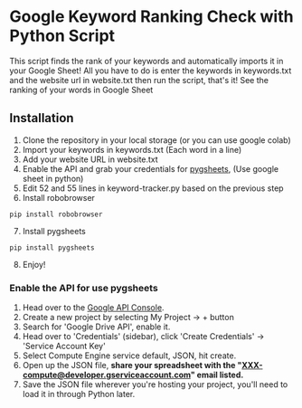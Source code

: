 # Google Keyword Ranking Check with Python Script
This script finds the rank of your keywords and automatically imports it in your Google Sheet!
All you have to do is enter the keywords in keywords.txt and the website url in website.txt then run the script, that's it! See the ranking of your words in Google Sheet

## Installation
1. Clone the repository in your local storage (or you can use google colab)
2. Import your keywords in keywords.txt (Each word in a line)
3. Add your website URL in website.txt
4. Enable the API and grab your credentials for [pygsheets](https://github.com/nithinmurali/pygsheets), (Use google sheet in python)
5. Edit 52 and 55 lines in keyword-tracker.py based on the previous step
6. Install robobrowser
```
pip install robobrowser
```
7. Install pygsheets
```
pip install pygsheets
```
8. Enjoy!

### Enable the API for use pygsheets
1.  Head over to the  [Google API Console](https://console.developers.google.com/).
2.  Create a new project by selecting My Project -> + button
3.  Search for 'Google Drive API', enable it.
4.  Head over to 'Credentials' (sidebar), click 'Create Credentials' -> 'Service Account Key'
5.  Select Compute Engine service default, JSON, hit create.
6.  Open up the JSON file, **share your spreadsheet with the "XXX-compute@developer.gserviceaccount.com" email listed.**
7.  Save the JSON file wherever you're hosting your project, you'll need to load it in through Python later.
